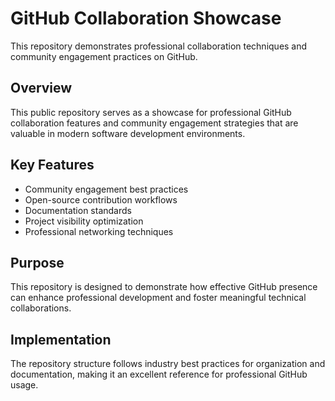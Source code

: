 # GitHub Collaboration Showcase

This repository demonstrates professional collaboration techniques and community engagement practices on GitHub.

## Overview

This public repository serves as a showcase for professional GitHub collaboration features and community engagement strategies that are valuable in modern software development environments.

## Key Features

- Community engagement best practices
- Open-source contribution workflows
- Documentation standards
- Project visibility optimization
- Professional networking techniques

## Purpose

This repository is designed to demonstrate how effective GitHub presence can enhance professional development and foster meaningful technical collaborations.

## Implementation

The repository structure follows industry best practices for organization and documentation, making it an excellent reference for professional GitHub usage.